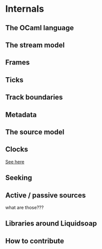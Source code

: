 Internals
=========

The OCaml language
------------------

The stream model
----------------
## Frames

## Ticks

## Track boundaries

## Metadata

The source model
----------------
## Clocks

[See here](https://github.com/savonet/liquidsoap/issues/288)

## Seeking

## Active / passive sources

what are those???

Libraries around Liquidsoap
---------------------------

How to contribute
-----------------
